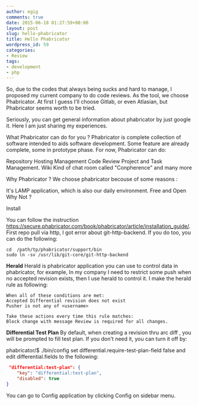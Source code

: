 ```yaml
---
author: egig
comments: true
date: 2015-06-18 01:27:59+00:00
layout: post
slug: hello-phabricator
title: Hello Phabricator
wordpress_id: 59
categories:
- Review
tags:
- development
- php
---
```


So, due to the codes that always being sucks and hard to manage, I proposed my current company to do code reviews. As the tool, we choose Phabricator. At first I guess I'll choose Gitlab, or even Atlasian, but Phabricator seems worth to be tried.
<!-- more -->


Seriously, you can get general information about phabricator by just google it. Here I am just sharing my experiences.


What Phabricator can do for you ?
Phabricator is complete collection of software intended to aids software development. Some feature are already complete, some in prototype phase. For now, Phabricator can do:

Repository Hosting Management
Code Review
Project and Task Management.
Wiki
Kind of chat room called "Conpherence"
and many more

Why Phabricator ?
We choose phabricator becouse of some reasons :

It's LAMP application, which is also our daily environment.
Free and Open
Why Not ?

Install

You can follow the instruction https://secure.phabricator.com/book/phabricator/article/installation_guide/. First repo pull via http, I got error about git-http-backend. If you do too, you can do the following:


    
```shell
cd  /path/tp/phabricator/support/bin
sudo ln -sv /usr/lib/git-core/git-http-backend
```  
    
**Herald**
Herald is phabricator application you can use to control data in phabricator, for example, In my company I need to restrict some push when no accepted revision exists, then I use herald to control it. I make the herald rule as following:


    
    
    When all of these conditions are met:
    Accepted Differential revision does not exist
    Pusher is not any of <username>
    
    Take these actions every time this rule matches:
    Block change with message Review is required for all changes.
    



**Differential Test Plan**
By default, when creating a revision thru arc diff , you will be prompted to fill test plan. If you don't need it, you can turn it off by:

phabricator/$ ./bin/config set differential.require-test-plan-field false
and edit differential.fields to the following:


    
```json
 "differential:test-plan": {
    "key": "differential:test-plan",
    "disabled": true
}
```
   

You can go to Config application by clicking Config on sidebar menu.
